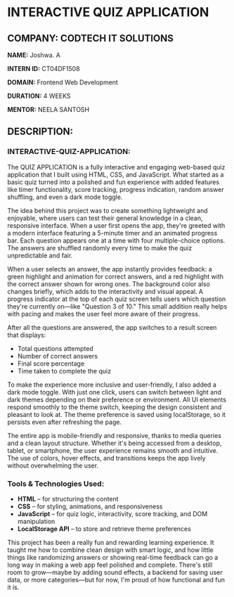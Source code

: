 # INTERACTIVE QUIZ APPLICATION

## COMPANY: CODTECH IT SOLUTIONS

**NAME:** Joshwa. A

**INTERN ID:** CT04DF1508

**DOMAIN:** Frontend Web Development

**DURATION:** 4 WEEKS

**MENTOR:** NEELA SANTOSH

## DESCRIPTION:

### INTERACTIVE-QUIZ-APPLICATION:

The QUIZ APPLICATION is a fully interactive and engaging web-based quiz application that I built using HTML, CSS, and JavaScript. What started as a basic quiz turned into a polished and fun experience with added features like timer functionality, score tracking, progress indication, random answer shuffling, and even a dark mode toggle.

The idea behind this project was to create something lightweight and enjoyable, where users can test their general knowledge in a clean, responsive interface. When a user first opens the app, they're greeted with a modern interface featuring a 5-minute timer and an animated progress bar. Each question appears one at a time with four multiple-choice options. The answers are shuffled randomly every time to make the quiz unpredictable and fair.

When a user selects an answer, the app instantly provides feedback: a green highlight and animation for correct answers, and a red highlight with the correct answer shown for wrong ones. The background color also changes briefly, which adds to the interactivity and visual appeal. A progress indicator at the top of each quiz screen tells users which question they're currently on—like "Question 3 of 10." This small addition really helps with pacing and makes the user feel more aware of their progress.

After all the questions are answered, the app switches to a result screen that displays:
- Total questions attempted
- Number of correct answers
- Final score percentage
- Time taken to complete the quiz

To make the experience more inclusive and user-friendly, I also added a dark mode toggle. With just one click, users can switch between light and dark themes depending on their preference or environment. All UI elements respond smoothly to the theme switch, keeping the design consistent and pleasant to look at. The theme preference is saved using localStorage, so it persists even after refreshing the page.

The entire app is mobile-friendly and responsive, thanks to media queries and a clean layout structure. Whether it's being accessed from a desktop, tablet, or smartphone, the user experience remains smooth and intuitive. The use of colors, hover effects, and transitions keeps the app lively without overwhelming the user.

### Tools & Technologies Used:

- **HTML** – for structuring the content
- **CSS** – for styling, animations, and responsiveness
- **JavaScript** – for quiz logic, interactivity, score tracking, and DOM manipulation
- **LocalStorage API** – to store and retrieve theme preferences

This project has been a really fun and rewarding learning experience. It taught me how to combine clean design with smart logic, and how little things like randomizing answers or showing real-time feedback can go a long way in making a web app feel polished and complete. There's still room to grow—maybe by adding sound effects, a backend for saving user data, or more categories—but for now, I'm proud of how functional and fun it is.
